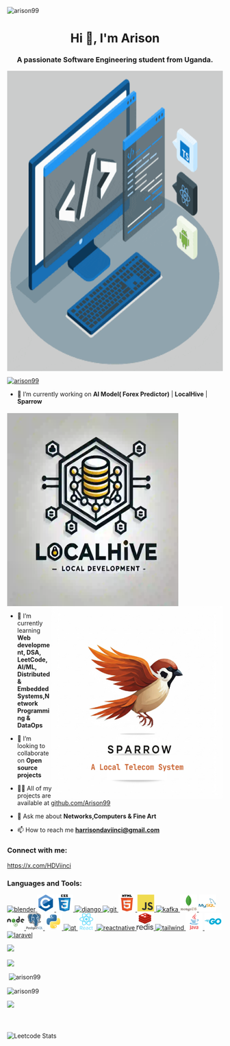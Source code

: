 <p align="left"> <img src="https://komarev.com/ghpvc/?username=arison99&label=Profile%20views&color=0e75b6&style=flat" alt="arison99" /> </p>

<h1 align="center">Hi 👋, I'm Arison</h1>
<h3 align="center">A passionate Software Engineering student from Uganda.</h3>

<img align="center" alt="GIF" src="https://raw.githubusercontent.com/Arison99/Arison99/main/techstack.gif" width="100%" height="700px"/>


<p align="left"> <a href="https://github.com/ryo-ma/github-profile-trophy"><img src="https://github-profile-trophy.vercel.app/?username=arison99" alt="arison99" /></a> </p>

- 🔭 I’m currently working on **AI Model( Forex Predictor)** | **LocalHive** | **Sparrow**
<img align="center" src="./LocalHive.webp" width="400px" height="450px" style="margin-top: 5px;"> 
<img align="right" src="./Sparrow.png" width="400px" height="450px" >

- 🌱 I’m currently learning **Web development, DSA, LeetCode, AI/ML, Distributed & Embedded Systems,Network Programming & DataOps**

- 👯 I’m looking to collaborate on **Open source projects**

- 👨‍💻 All of my projects are available at [github.com/Arison99](github.com/Arison99)

- 💬 Ask me about **Networks,Computers & Fine Art**

- 📫 How to reach me **harrisondaviinci@gmail.com**

<h3 align="left">Connect with me:</h3>
<p align="left">
</p>

https://x.com/HDViinci


<h3 align="left">Languages and Tools:</h3>
<p align="left"> <a href="https://www.blender.org/" target="_blank" rel="noreferrer"> <img src="https://download.blender.org/branding/community/blender_community_badge_white.svg" alt="blender" width="40" height="40"/> </a> <a href="https://www.cprogramming.com/" target="_blank" rel="noreferrer"> <img src="https://raw.githubusercontent.com/devicons/devicon/master/icons/c/c-original.svg" alt="c" width="40" height="40"/> </a> <a href="https://www.w3schools.com/css/" target="_blank" rel="noreferrer"> <img src="https://raw.githubusercontent.com/devicons/devicon/master/icons/css3/css3-original-wordmark.svg" alt="css3" width="40" height="40"/> </a> <a href="https://www.djangoproject.com/" target="_blank" rel="noreferrer"> <img src="https://cdn.worldvectorlogo.com/logos/django.svg" alt="django" width="40" height="40"/> </a> <a href="https://git-scm.com/" target="_blank" rel="noreferrer"> <img src="https://www.vectorlogo.zone/logos/git-scm/git-scm-icon.svg" alt="git" width="40" height="40"/> </a> <a href="https://www.w3.org/html/" target="_blank" rel="noreferrer"> <img src="https://raw.githubusercontent.com/devicons/devicon/master/icons/html5/html5-original-wordmark.svg" alt="html5" width="40" height="40"/> </a> <a href="https://developer.mozilla.org/en-US/docs/Web/JavaScript" target="_blank" rel="noreferrer"> <img src="https://raw.githubusercontent.com/devicons/devicon/master/icons/javascript/javascript-original.svg" alt="javascript" width="40" height="40"/> </a> <a href="https://kafka.apache.org/" target="_blank" rel="noreferrer"> <img src="https://www.vectorlogo.zone/logos/apache_kafka/apache_kafka-icon.svg" alt="kafka" width="40" height="40"/> </a> <a href="https://www.mongodb.com/" target="_blank" rel="noreferrer"> <img src="https://raw.githubusercontent.com/devicons/devicon/master/icons/mongodb/mongodb-original-wordmark.svg" alt="mongodb" width="40" height="40"/> </a> <a href="https://www.mysql.com/" target="_blank" rel="noreferrer"> <img src="https://raw.githubusercontent.com/devicons/devicon/master/icons/mysql/mysql-original-wordmark.svg" alt="mysql" width="40" height="40"/> </a> <a href="https://nodejs.org" target="_blank" rel="noreferrer"> <img src="https://raw.githubusercontent.com/devicons/devicon/master/icons/nodejs/nodejs-original-wordmark.svg" alt="nodejs" width="40" height="40"/> </a> <a href="https://www.postgresql.org" target="_blank" rel="noreferrer"> <img src="https://raw.githubusercontent.com/devicons/devicon/master/icons/postgresql/postgresql-original-wordmark.svg" alt="postgresql" width="40" height="40"/> </a> <a href="https://www.python.org" target="_blank" rel="noreferrer"> <img src="https://raw.githubusercontent.com/devicons/devicon/master/icons/python/python-original.svg" alt="python" width="40" height="40"/> </a> <a href="https://www.qt.io/" target="_blank" rel="noreferrer"> <img src="https://upload.wikimedia.org/wikipedia/commons/0/0b/Qt_logo_2016.svg" alt="qt" width="40" height="40"/> </a> <a href="https://reactjs.org/" target="_blank" rel="noreferrer"> <img src="https://raw.githubusercontent.com/devicons/devicon/master/icons/react/react-original-wordmark.svg" alt="react" width="40" height="40"/> </a> <a href="https://reactnative.dev/" target="_blank" rel="noreferrer"> <img src="https://reactnative.dev/img/header_logo.svg" alt="reactnative" width="40" height="40"/> </a> <a href="https://redis.io" target="_blank" rel="noreferrer"> <img src="https://raw.githubusercontent.com/devicons/devicon/master/icons/redis/redis-original-wordmark.svg" alt="redis" width="40" height="40"/> </a> <a href="https://tailwindcss.com/" target="_blank" rel="noreferrer"> <img src="https://www.vectorlogo.zone/logos/tailwindcss/tailwindcss-icon.svg" alt="tailwind" width="40" height="40"/> </a> 
  <a href="https://www.java.com" target="_blank" rel="noreferrer"> <img src="https://raw.githubusercontent.com/devicons/devicon/master/icons/java/java-original-wordmark.svg" alt="java" width="40" height="40"/> </a>
  <a href="https://golang.org" target="_blank" rel="noreferrer"> <img src="https://raw.githubusercontent.com/devicons/devicon/master/icons/go/go-original-wordmark.svg" alt="go" width="40" height="40"/> </a>
  <a href="https://php.com" target="_blank" rel="noreferrer"> <img src="https://raw.githubusercontent.com/devicons/devicon/master/icons/php/php-plain-wordmark.svg" alt="laravel" width="40" height="40"/> </a>
</p>

</p>

 
  <a href="https://github.com/Arison99"><img src="https://github-profile-summary-cards.vercel.app/api/cards/profile-details?username=Arison99&theme=tokyonight"/>

<a href="#">
  <img height=200 align="center" src="https://my-stats-43gk.vercel.app/api/top-langs/?username=arison99&hide=html,css,scss&langs_count=8&layout=compact&theme=radical&card_width=160" />
</a>


<p>&nbsp;<img align="center" src="https://github-readme-stats.vercel.app/api?username=arison99&show_icons=true&locale=en" alt="arison99" /></p>

<p><img align="center" src="https://github-readme-streak-stats.herokuapp.com/?user=arison99&" alt="arison99" /></p>

![](http://github-profile-summary-cards.vercel.app/api/cards/productive-time?username=arison99&theme=default&utcOffset=8)


###

<br clear="both">

![Leetcode Stats](https://leetcard.jacoblin.cool/HarrisonDV?ext=activity)

